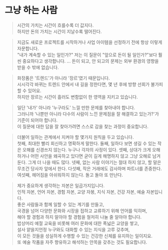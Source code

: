 # 그냥 하는 사람

> 시간의 가치는 시간이 흐를수록 더 값지다.  
> 하지만 돈의 가치는 시간이 지날수록 떨어진다.

> 지금도 새로운 프로젝트를 시작하거나 사업 아이템을 선정하기 전에 항상 이렇게 자문합니다.  
> "내가 계속할 수 있는 일인가?"
> 저는 이 질문이 "앞으로 돈이 될 일인가?"보다 훨씬 중요하다고 생각합니다.
> ...
> 돈이 되고, 안 되고의 문제는 외부 환경의 영향을 받을 수 밖에 없습니다.  

> 화장품은 '트렌드'가 아니라 '장르'였기 때문입니다.  
> 시시각각 바뀌는 트렌드 안에서 내 길을 정한다면, 몇 년 후에 방향 선회가 불가피할 수 있어요.  
> 하지만 장르는 시간이 흘러도 변함없이 한 영역을 지키고 있습니다.

> 일단 '내가' 아니라 '누구라도' 느낄 만한 문제를 찾아내야 합니다.  
> 그러니까 '나뿐만 아니라 다수의 사람이 느낀 문제점을 잘 해결하고 있는가?'가 기준이 되어야 합니다.  
> 이 질문에 대한 답을 잘 찾아가려면 스스로 감을 찾는 과정이 중요합니다.

> 더불어 일하는 관계에서 지켜야 할 몇가지 원칙을 두고 있습니다.  
> 첫째, 최대한 빨리 회신하고 명확하게 말한다.
> 둘째, 일하다 보면 생길 수 있는 작은 오해를 신경쓰지 않는다. 누구나 각자의 사정이 있다.
> 셋째, 상대가 크게 오해하거나 어떤 사안을 왜곡하고 있다면 굳이 길게 해명하지 않고 그냥 오해로 남겨둔다. 그게 더 나을 때도 많다.
> 넷째, 없는 사람 이야기는 절대 하지 않고, 할 말은 무조건 당사자 앞에서 한다.
> 다섯째, 작은 거래에도 감사하며 파트너를 존중한다.
> 여섯째, 헤어짐을 아쉬워하지 않는다. 돌고 돌아 또 만난다.

> 제가 중요하게 생각하는 자본은 일곱가지입니다.  
> 인적 자본, 언어 자본, 경험 자본, 교양 자봉, 지식 자본, 건강 자본, 예술 자본입니다.  
> 좋은 사람들과 함께 일할 수 있는 계기를 만들고,  
> 국경을 넘어 다양한 문화와 시장을 접하고 교류하기 위해 언어를 익히며,  
> 해야 할 경험과 하지 말아야 할 경험을 철저히 나눌 줄 알아야 합니다.  
> 밥상머리 예절 교육을 비롯해 여러 문화에 대한 폭넓은 교양을 쌓고,  
> 설사 얕을지언정 누구와도 대화할 수 있는 지식을 고루 갖추며,  
> 이 모든 것들을 성실하게 수행할 수 있는 건강한 신체를 유지하는 일이지요.  
> 또 예술 작품을 자주 향유하고 해석하는 안목을 갖추는 것도 필요합니다.